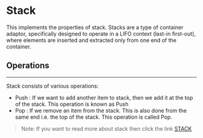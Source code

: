# Stack
This implements the properties of stack. Stacks are a type of container adaptor, specifically designed to operate in a LIFO context (last-in first-out), where elements are inserted and extracted only from one end of the container.

## Operations
-----
Stack consists of various operations:

- Push :  If we want to add another item to stack, then we add it at the top of the stack. This operation is known as Push
- Pop : If we remove an item from the stack. This is also done from the same end i.e. the top of the stack. This operation is called Pop.

>Note: If you want to read more about stack then click the link
[STACK](https://www.geeksforgeeks.org/stack-data-structure-introduction-program/) 

